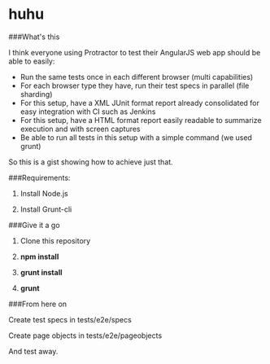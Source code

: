 # huhu
###What's this

I think everyone using Protractor to test their AngularJS web app should be able to easily:
- Run the same tests once in each different browser (multi capabilities)
- For each browser type they have, run their test specs in parallel (file sharding)
- For this setup, have a XML JUnit format report already consolidated for easy integration with CI such as Jenkins
- For this setup, have a HTML format report easily readable to summarize execution and with screen captures
- Be able to run all tests in this setup with a simple command (we used grunt)

So this is a gist showing how to achieve just that.

###Requirements:

1. Install Node.js

2. Install Grunt-cli

###Give it a go

1. Clone this repository

2. **npm install**

3. **grunt install**

4. **grunt**

###From here on

Create test specs in tests/e2e/specs

Create page objects in tests/e2e/pageobjects

And test away.
